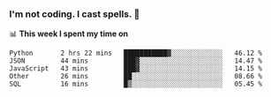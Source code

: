 ### I'm not coding. I cast spells. 🎩

📊 **This week I spent my time on**
<!--START_SECTION:waka-->
```text
Python       2 hrs 22 mins   ███████████▓░░░░░░░░░░░░░   46.12 % 
JSON         44 mins         ███▓░░░░░░░░░░░░░░░░░░░░░   14.47 % 
JavaScript   43 mins         ███▓░░░░░░░░░░░░░░░░░░░░░   14.15 % 
Other        26 mins         ██░░░░░░░░░░░░░░░░░░░░░░░   08.66 % 
SQL          16 mins         █▒░░░░░░░░░░░░░░░░░░░░░░░   05.45 % 
```
<!--END_SECTION:waka-->
